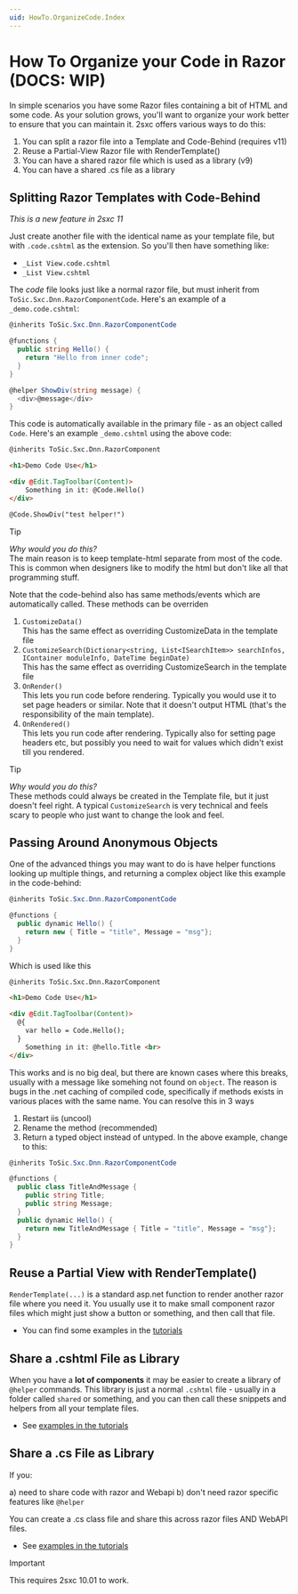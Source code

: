 ```yaml
---
uid: HowTo.OrganizeCode.Index
---
```

# How To Organize your Code in Razor (DOCS: WIP)

In simple scenarios you have some Razor files containing a bit of HTML and some code. As your solution grows, you'll want to organize your work better to ensure that you can maintain it. 2sxc offers various ways to do this:

1. You can split a razor file into a Template and Code-Behind (requires v11)
1. Reuse a Partial-View Razor file with RenderTemplate()
1. You can have a shared razor file which is used as a library (v9)
1. You can have a shared .cs file as a library

## Splitting Razor Templates with Code-Behind

_This is a new feature in 2sxc 11_

Just create another file with the identical name as your template file, but with `.code.cshtml` as the extension. So you'll then have something like:

* `_List View.code.cshtml`
* `_List View.cshtml`

The _code_ file looks just like a normal razor file, but must inherit from `ToSic.Sxc.Dnn.RazorComponentCode`. Here's an example of a `_demo.code.cshtml`: 

```cs
@inherits ToSic.Sxc.Dnn.RazorComponentCode

@functions {
  public string Hello() {
    return "Hello from inner code";
  }
}

@helper ShowDiv(string message) {
  <div>@message</div>
}
```

This code is automatically available in the primary file - as an object called `Code`. Here's an example `_demo.cshtml` using the above code:

```html
@inherits ToSic.Sxc.Dnn.RazorComponent

<h1>Demo Code Use</h1>

<div @Edit.TagToolbar(Content)>
    Something in it: @Code.Hello()
</div>

@Code.ShowDiv("test helper!")
```

> [!TIP]
> _Why would you do this?_  
> The main reason is to keep template-html separate from most of the code. 
> This is common when designers like to modify the html but don't like all that programming stuff. 

Note that the code-behind also has same methods/events which are automatically called. These methods can be overriden

1. `CustomizeData()`  
  This has the same effect as overriding CustomizeData in the template file
1. `CustomizeSearch(Dictionary<string, List<ISearchItem>> searchInfos, IContainer moduleInfo,
            DateTime beginDate)`  
              This has the same effect as overriding CustomizeSearch in the template file
1. `OnRender()`  
  This lets you run code before rendering. Typically you would use it to set page headers or similar. Note that it doesn't output HTML (that's the responsibility of the main template). 
1. `OnRendered()`  
  This lets you run code after rendering. Typically also for setting page headers etc, but possibly you need to wait for values which didn't exist till you rendered. 


> [!TIP]
> _Why would you do this?_  
> These methods could always be created in the Template file, but it just doesn't feel right.
> A typical `CustomizeSearch` is very technical and feels scary to people who just want to change the look and feel. 


## Passing Around Anonymous Objects

One of the advanced things you may want to do is have helper functions looking up multiple things, and returning a complex object like this example in the code-behind:

```cs
@inherits ToSic.Sxc.Dnn.RazorComponentCode

@functions {
  public dynamic Hello() {
    return new { Title = "title", Message = "msg"};
  }
}
```

Which is used like this

```html
@inherits ToSic.Sxc.Dnn.RazorComponent

<h1>Demo Code Use</h1>

<div @Edit.TagToolbar(Content)>
  @{
    var hello = Code.Hello();
  }
    Something in it: @hello.Title <br>
</div>
```

This works and is no big deal, but there are known cases where this breaks, usually with a message like somehing not found on `object`. The reason is bugs in the .net caching of compiled code, specifically if methods exists in various places with the same name. You can resolve this in 3 ways

1. Restart iis (uncool)
1. Rename the method (recommended)
1. Return a typed object instead of untyped. In the above example, change to this:

```cs
@inherits ToSic.Sxc.Dnn.RazorComponentCode

@functions {
  public class TitleAndMessage {
    public string Title;
    public string Message;
  }
  public dynamic Hello() {
    return new TitleAndMessage { Title = "title", Message = "msg"};
  }
}
```


## Reuse a Partial View with RenderTemplate()

`RenderTemplate(...)` is a standard asp.net function to render another razor file where you need it. You usually use it to make small component razor files which might just show a button or something, and then call that file. 

* You can find some examples in the [tutorials](https://2sxc.org/dnn-tutorials/en/razor/reuse110/page)


## Share a .cshtml File as Library

When you have a **lot of components** it may be easier to create a library of `@helper` commands. This library is just a normal `.cshtml` file - usually in a folder called `shared` or something, and you can then call these snippets and helpers from all your template files. 

* See [examples in the tutorials](https://2sxc.org/dnn-tutorials/en/razor/reuse210/page)


## Share a .cs File as Library

If you:

a) need to share code with razor and Webapi
b) don't need razor specific features like `@helper`

You can create a .cs class file and share this across razor files AND WebAPI files. 

* See [examples in the tutorials](https://2sxc.org/dnn-tutorials/en/razor/reuse320/page)

> [!IMPORTANT]
> This requires 2sxc 10.01 to work. 